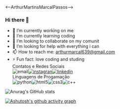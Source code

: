 <--ArthurMartinsMarcalPassos--><br>
### Hi there 👋
- 🔭 I’m currently working on me
- 🌱 I’m currently learning coding
- 👯 I’m looking to collaborate on my comunit
- 🤔 I’m looking for help with everything i can 
- 📫 How to reach me: arthurmarcal639@gmail.com
- ⚡ Fun fact: love coding and studing<br>
Contatos e Redes Sociais<br>
![email](https://img.shields.io/badge/Gmail-D14836?style=for-the-badge&logo=gmail&logoColor=white)[![instagran](https://img.shields.io/badge/Instagram-E4405F?style=for-the-badge&logo=instagram&logoColor=white)](https://www.instagram.com/arthurmarcal639/)[![linkedin](https://img.shields.io/badge/LinkedIn-0077B5?style=for-the-badge&logo=linkedin&logoColor=white)](https://www.linkedin.com/in/arthur-martins-87a2bb248/)<br>
Linguagens de Progamação<br>
![python](https://img.shields.io/badge/Python-14354C?style=for-the-badge&logo=python&logoColor=white)![html5](https://img.shields.io/badge/HTML5-E34F26?style=for-the-badge&logo=html5&logoColor=white)![css3](https://img.shields.io/badge/CSS3-1572B6?style=for-the-badge&logo=css3&logoColor=white)![c++](https://img.shields.io/badge/C%2B%2B-00599C?style=for-the-badge&logo=c%2B%2B&logoColor=white)

![Anurag's GitHub stats](https://github-readme-stats.vercel.app/api?username=ArthurMartinsMarcalPassos&show_icons=true&theme=transparent)

[![Ashutosh's github activity graph](https://github-readme-activity-graph.vercel.app/graph?username=ArthurMartinsMarcalPassos&bg_color=131420&color=005aad&line=036a96&point=000000&area=true&hide_border=true)](https://github.com/ashutosh00710/github-readme-activity-graph)
